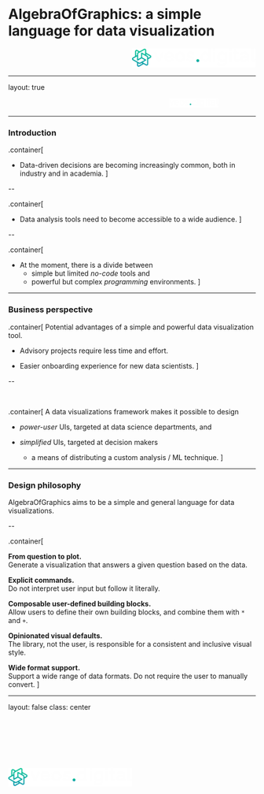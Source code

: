 <div class="row" style="width:100%;margin-top:200px">
  <h1 class="almost_white">AlgebraOfGraphics: a simple language for data visualization</h1>
</div>
<div class="row" style="width:100%">
  <div class="column" style="width:100%;margin-left:50%">
    <img src="assets/logo_png/DarkIconLeft.png" width="50%">
  </div>
</div>

---

layout: true
<div class="footer">
  <img style ="margin-left:65%" src="assets/logo_png/DarkNoIcon.png" width="20%">
</div>

---

### Introduction

.container[
- Data-driven decisions are becoming increasingly common, both in industry and in academia.
]

--

.container[
- Data analysis tools need to become accessible to a wide audience.
]

--

.container[
- At the moment, there is a divide between
  - simple but limited _no-code_ tools and
  - powerful but complex _programming_ environments.
]

---

### Business perspective

.container[
Potential advantages of a simple and powerful data visualization tool.

- Advisory projects require less time and effort.

- Easier onboarding experience for new data scientists.
]

--

<br>

.container[
A data visualizations framework makes it possible to design

- _power-user_ UIs, targeted at data science departments, and

- _simplified_ UIs, targeted at decision makers
  - a means of distributing a custom analysis / ML technique.
]

---

### Design philosophy

AlgebraOfGraphics aims to be a simple and general language for data visualizations.

--

.container[

__From question to plot.__<br> Generate a visualization that answers a given question based on the data.

__Explicit commands.__<br> Do not interpret user input but follow it literally.

__Composable user-defined building blocks.__<br> Allow users to define their own building blocks, and combine them with `*` and `+`.

__Opinionated visual defaults.__<br> The library, not the user, is responsible for a consistent and inclusive visual style.

__Wide format support.__<br> Support a wide range of data formats. Do not require the user to manually convert.
]

---

layout: false
class: center

<img style="margin-top: 20%" src="assets/logo_png/DarkIconLeft.png" width="50%">
